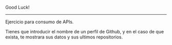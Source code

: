 Good Luck! 


---
Ejercicio para consumo de APIs.

Tienes que introducir el nombre de un perfil de Github, y en el caso de que exista, te mostrara sus datos y sus ultimos repositorios.


